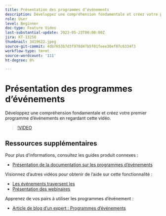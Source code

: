 ```yaml
---
title: Présentation des programmes d’événements
description: Développez une compréhension fondamentale et créez votre premier programme d’événements.
role: User
level: Beginner
doc-type: Feature Video
last-substantial-update: 2023-05-23T00:00:00Z
jira: KT-13258
thumbnail: 3419622.jpeg
source-git-commit: 4db7653b7d3f978d47b5f01feee30ef07c6334f3
workflow-type: tm+mt
source-wordcount: '111'
ht-degree: 0%

---
```



# Présentation des programmes d’événements

Développez une compréhension fondamentale et créez votre premier programme d’événements en regardant cette vidéo.

>[!VIDEO](https://video.tv.adobe.com/v/3419622/?learn=on)

## Ressources supplémentaires

Pour plus d’informations, consultez les guides produit connexes :

* [Présentation de la documentation sur les programmes d’événements](https://experienceleague.adobe.com/docs/marketo/using/product-docs/demand-generation/events/understanding-events/understanding-event-programs.html?lang=en)

Visionnez d’autres vidéos pour obtenir de l’aide sur cette fonctionnalité :
* [Les événements traversent les](https://experienceleague.adobe.com/docs/marketo-learn/tutorials/events/events-watch.html?lang=en)
* [Présentation des webinaires](https://experienceleague.adobe.com/docs/marketo-learn/tutorials/events/webinar-watch.html?lang=en)

Apprenez de vos pairs à utiliser les programmes d’événement :
* [Article de blog d’un expert : Programmes d’événements](https://nation.marketo.com/t5/product-blogs/marketo-success-series-event-programs/ba-p/299191)

